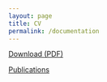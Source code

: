 ```yaml
---
layout: page
title: CV
permalink: /documentation
---
```

[Download (PDF)](https://github.com/jeremysutherland/jeremysutherland.github.io/files/12883335/jeremy-sutherland-resume.pdf)


[Publications](https://scholar.google.com/citations?hl=en&user=fNlmqGwAAAAJ)
